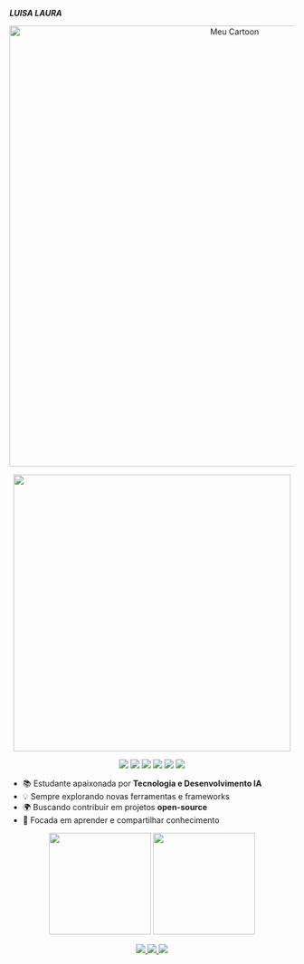 **_LUISA LAURA_**
<div align="center">

<img src="imagens/Teal Modern Business Consultant Business Card (1).png" width="780" alt="Meu Cartoon" />

</div>

<p align="center">
<img src="https://skillicons.dev/icons?i=python,cpp,php,css,html,aws,mysql,firebase,figma,github,trello" width="490" />
</p>

<p align="center">
<img src="https://img.shields.io/badge/SQLite-003B57?style=for-the-badge&logo=sqlite&logoColor=white"/>
  <img src="https://img.shields.io/badge/Matplotlib-003B57?style=for-the-badge&logo=plotly&logoColor=white"/>
  <img src="https://img.shields.io/badge/MLflow-0194E2?style=for-the-badge&logo=mlflow&logoColor=white"/>
  <img src="https://img.shields.io/badge/NumPy-013243?style=for-the-badge&logo=numpy&logoColor=white"/>
  <img src="https://img.shields.io/badge/Pandas-150458?style=for-the-badge&logo=pandas&logoColor=white"/>
  <img src="https://img.shields.io/badge/Power%20BI-F2C811?style=for-the-badge&logo=powerbi&logoColor=black"/>
</p>

- 📚 Estudante apaixonada por **Tecnologia e Desenvolvimento IA**  
- 💡 Sempre explorando novas ferramentas e frameworks  
- 🌍 Buscando contribuir em projetos **open-source**  
- 🚀 Focada em aprender e compartilhar conhecimento  


<p align="center">
  <img src="https://github-readme-stats.vercel.app/api?username=luisa-collab&show_icons=true&theme=tokyonight" height="180"/>
  <img src="https://github-readme-stats.vercel.app/api/top-langs/?username=luisa-collab&layout=compact&theme=tokyonight" height="180"/>
</p>

<p align="center">
  <a href="https://www.linkedin.com/in/seu-linkedin" target="_blank">
    <img src="https://img.shields.io/badge/LinkedIn-0077B5?style=for-the-badge&logo=linkedin&logoColor=white"/>
</a>
  <a href="mailto:seuemail@gmail.com" target="_blank">
<img src="https://img.shields.io/badge/Gmail-D14836?style=for-the-badge&logo=gmail&logoColor=white"/>
  </a>
  <a href="https://github.com/luisa-collab" target="_blank">
<img src="https://img.shields.io/badge/GitHub-100000?style=for-the-badge&logo=github&logoColor=white"/>
  </a>
</p>
